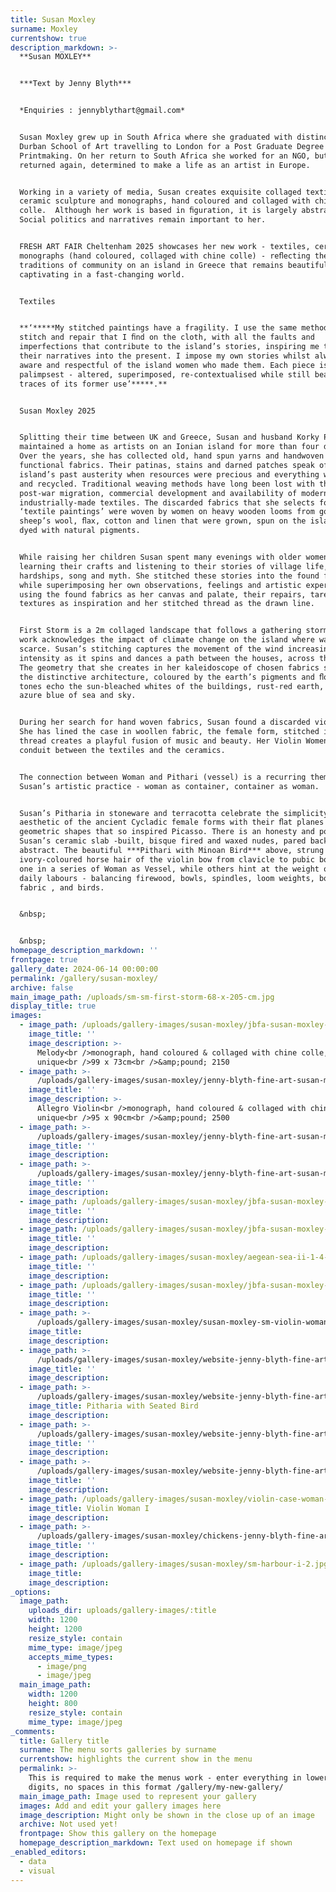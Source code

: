 ```yaml
---
title: Susan Moxley
surname: Moxley
currentshow: true
description_markdown: >-
  **Susan MOXLEY**


  ***Text by Jenny Blyth***


  *Enquiries : jennyblythart@gmail.com*


  Susan Moxley grew up in South Africa where she graduated with distinction from
  Durban School of Art travelling to London for a Post Graduate Degree in
  Printmaking. On her return to South Africa she worked for an NGO, but soon
  returned again, determined to make a life as an artist in Europe.


  Working in a variety of media, Susan creates exquisite collaged textiles,
  ceramic sculpture and monographs, hand coloured and collaged with chine
  colle.  Although her work is based in ﬁguration, it is largely abstracted.
  Social politics and narratives remain important to her.


  FRESH ART FAIR Cheltenham 2025 showcases her new work - textiles, ceramics and
  monographs (hand coloured, collaged with chine colle) - reﬂecting the changing
  traditions of community on an island in Greece that remains beautiful and
  captivating in a fast-changing world.


  Textiles


  **‘*****My stitched paintings have a fragility. I use the same methods of
  stitch and repair that I ﬁnd on the cloth, with all the faults and
  imperfections that contribute to the island’s stories, inspiring me to draw
  their narratives into the present. I impose my own stories whilst always being
  aware and respectful of the island women who made them. Each piece is a
  palimpsest - altered, superimposed, re-contextualised while still bearing
  traces of its former use’*****.**


  Susan Moxley 2025


  Splitting their time between UK and Greece, Susan and husband Korky Paul, have
  maintained a home as artists on an Ionian island for more than four decades.
  Over the years, she has collected old, hand spun yarns and handwoven
  functional fabrics. Their patinas, stains and darned patches speak of the
  island’s past austerity when resources were precious and everything was reused
  and recycled. Traditional weaving methods have long been lost with the
  post-war migration, commercial development and availability of modern
  industrially-made textiles. The discarded fabrics that she selects for her
  ‘textile paintings’ were woven by women on heavy wooden looms from goat and
  sheep’s wool, ﬂax, cotton and linen that were grown, spun on the island and
  dyed with natural pigments.


  While raising her children Susan spent many evenings with older women,
  learning their crafts and listening to their stories of village life,
  hardships, song and myth. She stitched these stories into the found fabrics
  while superimposing her own observations, feelings and artistic experiences,
  using the found fabrics as her canvas and palate, their repairs, tares and
  textures as inspiration and her stitched thread as the drawn line.


  First Storm is a 2m collaged landscape that follows a gathering storm. The
  work acknowledges the impact of climate change on the island where water is
  scarce. Susan’s stitching captures the movement of the wind increasing in
  intensity as it spins and dances a path between the houses, across the sky.
  The geometry that she creates in her kaleidoscope of chosen fabrics speaks of
  the distinctive architecture, coloured by the earth’s pigments and ﬂora. The
  tones echo the sun-bleached whites of the buildings, rust-red earth, and the
  azure blue of sea and sky.


  During her search for hand woven fabrics, Susan found a discarded violin case.
  She has lined the case in woollen fabric, the female form, stitched in red
  thread creates a playful fusion of music and beauty. Her Violin Women are a
  conduit between the textiles and the ceramics.


  The connection between Woman and Pithari (vessel) is a recurring theme across
  Susan’s artistic practice - woman as container, container as woman.


  Susan’s Pitharia in stoneware and terracotta celebrate the simplicity and
  aesthetic of the ancient Cycladic female forms with their ﬂat planes and
  geometric shapes that so inspired Picasso. There is an honesty and poise to
  Susan’s ceramic slab -built, bisque fired and waxed nudes, pared back to the
  abstract. The beautiful ***Pithari with Minoan Bird*** above, strung with
  ivory-coloured horse hair of the violin bow from clavicle to pubic bone, is
  one in a series of Woman as Vessel, while others hint at the weight of women’s
  daily labours - balancing firewood, bowls, spindles, loom weights, bolts of
  fabric , and birds.


  &nbsp;


  &nbsp;
homepage_description_markdown: ''
frontpage: true
gallery_date: 2024-06-14 00:00:00
permalink: /gallery/susan-moxley/
archive: false
main_image_path: /uploads/sm-sm-first-storm-68-x-205-cm.jpg
display_title: true
images:
  - image_path: /uploads/gallery-images/susan-moxley/jbfa-susan-moxley-melody.jpg
    image_title: ''
    image_description: >-
      Melody<br />monograph, hand coloured & collaged with chine colle,
      unique<br />99 x 73cm<br />&amp;pound; 2150
  - image_path: >-
      /uploads/gallery-images/susan-moxley/jenny-blyth-fine-art-susan-moxley-allegro-violin.jpg
    image_title: ''
    image_description: >-
      Allegro Violin<br />monograph, hand coloured & collaged with chine colle,
      unique<br />95 x 90cm<br />&amp;pound; 2500
  - image_path: >-
      /uploads/gallery-images/susan-moxley/jenny-blyth-fine-art-susan-moxley-pianola-1-mb.jpg
    image_title: ''
    image_description:
  - image_path: >-
      /uploads/gallery-images/susan-moxley/jenny-blyth-fine-art-susan-moxley-violin-women-in-blue-1.jpg
    image_title: ''
    image_description:
  - image_path: /uploads/gallery-images/susan-moxley/jbfa-susan-moxley-aegean-ii.jpg
    image_title: ''
    image_description:
  - image_path: /uploads/gallery-images/susan-moxley/jbfa-susan-moxley-hot-sea-i.jpg
    image_title: ''
    image_description:
  - image_path: /uploads/gallery-images/susan-moxley/aegean-sea-ii-1-4-mb.jpg
    image_title: ''
    image_description:
  - image_path: /uploads/gallery-images/susan-moxley/jbfa-susan-moxley-summer-storm.jpg
    image_title: ''
    image_description:
  - image_path: >-
      /uploads/gallery-images/susan-moxley/susan-moxley-sm-violin-woman-in-white-with-minoan-bird-1.jpg
    image_title:
    image_description:
  - image_path: >-
      /uploads/gallery-images/susan-moxley/website-jenny-blyth-fine-art-susan-moxley-pitharia-ii-with-minoan-bird-03.jpg
    image_title: ''
    image_description:
  - image_path: >-
      /uploads/gallery-images/susan-moxley/website-jenny-blyth-fine-art-susan-moxley-pitharia-with-minoan-bird.jpg
    image_title: Pitharia with Seated Bird
    image_description:
  - image_path: >-
      /uploads/gallery-images/susan-moxley/website-jenny-blyth-fine-art-susan-moxley-pitharia-with-sticks.jpg
    image_title: ''
    image_description:
  - image_path: >-
      /uploads/gallery-images/susan-moxley/website-jenny-blyth-fine-art-susan-moxley-pitharia-with-plates.jpg
    image_title: ''
    image_description:
  - image_path: /uploads/gallery-images/susan-moxley/violin-case-woman-i-sm.jpg
    image_title: Violin Woman I
    image_description:
  - image_path: >-
      /uploads/gallery-images/susan-moxley/chickens-jenny-blyth-fine-art-susan-moxley-when-chickens-fly.jpg
    image_title: ''
    image_description:
  - image_path: /uploads/gallery-images/susan-moxley/sm-harbour-i-2.jpg
    image_title:
    image_description:
_options:
  image_path:
    uploads_dir: uploads/gallery-images/:title
    width: 1200
    height: 1200
    resize_style: contain
    mime_type: image/jpeg
    accepts_mime_types:
      - image/png
      - image/jpeg
  main_image_path:
    width: 1200
    height: 800
    resize_style: contain
    mime_type: image/jpeg
_comments:
  title: Gallery title
  surname: The menu sorts galleries by surname
  currentshow: highlights the current show in the menu
  permalink: >-
    This is required to make the menus work - enter everything in lower case, no
    digits, no spaces in this format /gallery/my-new-gallery/
  main_image_path: Image used to represent your gallery
  images: Add and edit your gallery images here
  image_description: Might only be shown in the close up of an image
  archive: Not used yet!
  frontpage: Show this gallery on the homepage
  homepage_description_markdown: Text used on homepage if shown
_enabled_editors:
  - data
  - visual
---
```

